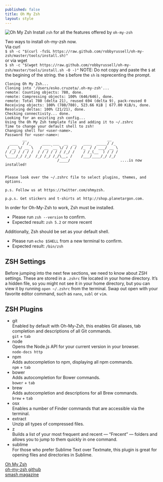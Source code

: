 ```yaml
---
published: false
title: Oh My Zsh
layout: style
---
```

![Oh My Zsh]({{site.baseurl}}/images/oh-my-zsh-logo.png)
Install `zsh` for all the features offered by `oh-my-zsh`

Two ways to install oh-my-zsh now.  
Via curl  
	`$ sh -c "$(curl -fsSL https://raw.github.com/robbyrussell/oh-my-zsh/master/tools/install.sh)"`  
or via wget  
	`$ sh -c "$(wget https://raw.github.com/robbyrussell/oh-my-zsh/master/tools/install.sh -O -)"`
NOTE: Do not copy and paste the `$` at the begining of the string. the `$` before the `sh` is reprecenting the prompt.

	Cloning Oh My Zsh...
	Cloning into '/Users/esko.cruzeta/.oh-my-zsh'...
	remote: Counting objects: 780, done.
	remote: Compressing objects: 100% (646/646), done.
	remote: Total 780 (delta 21), reused 694 (delta 9), pack-reused 0
	Receiving objects: 100% (780/780), 523.66 KiB | 677.00 KiB/s, done.
	Resolving deltas: 100% (21/21), done.
	Checking connectivity... done.
	Looking for an existing zsh config...
	Using the Oh My Zsh template file and adding it to ~/.zshrc
	Time to change your default shell to zsh!
	Changing shell for <user-name>.
	Password for <user-name>:
 	        __                                     __
	  ____  / /_     ____ ___  __  __   ____  _____/ /_
	 / __ \/ __ \   / __ `__ \/ / / /  /_  / / ___/ __ \
	/ /_/ / / / /  / / / / / / /_/ /    / /_(__  ) / / /
	\____/_/ /_/  /_/ /_/ /_/\__, /    /___/____/_/ /_/
	                        /____/                       ....is now installed!
	
	
	Please look over the ~/.zshrc file to select plugins, themes, and options.
	
	p.s. Follow us at https://twitter.com/ohmyzsh.
	
	p.p.s. Get stickers and t-shirts at http://shop.planetargon.com.
	
    
In order for Oh-My-Zsh to work, Zsh must be installed.  
- Please run `zsh --version` to confirm.  
- Expected result: `zsh 5.2` or more recent  

Additionally, Zsh should be set as your default shell.  
- Please run `echo $SHELL` from a new terminal to confirm.  
- Expected result: `/bin/zsh`  

## ZSH Settings

Before jumping into the next few sections, we need to know about ZSH settings. These are stored in a `.zshrc` file located in your home directory. It’s a hidden file, so you might not see it in your home directory, but you can view it by running `open ~/.zshrc` from the terminal. Swap out open with your favorite editor command, such as `nano`, `subl` or `vim`.

## ZSH Plugins
- git  
Enabled by default with Oh-My-Zsh, this enables Git aliases, tab completion and descriptions of all Git commands.  
`git` + `tab`
- node  
Opens the Node.js API for your current version in your browser.  
`node-docs http`
- npm  
Adds autocompletion to npm, displaying all npm commands.  
`npm` + `tab`
- bower  
Adds autocompletion for Bower commands.  
`bower` + `tab`
- brew  
Adds autocompletion and descriptions for all Brew commands.  
`brew` + `tab`
- osx  
Enables a number of Finder commands that are accessible via the terminal.
- extract  
Unzip all types of compressed files.
- z  
Builds a list of your most frequent and recent — “Frecent” — folders and allows you to jump to them quickly in one command.
- sublime  
For those who prefer Sublime Text over Textmate, this plugin is great for opening files and directories in Sublime.



[Oh My Zsh](http://ohmyz.sh/)  
[oh-my-zsh github](https://github.com/robbyrussell/oh-my-zsh)  
[smash magazine](https://www.smashingmagazine.com/2015/07/become-command-line-power-user-oh-my-zsh-z/)
